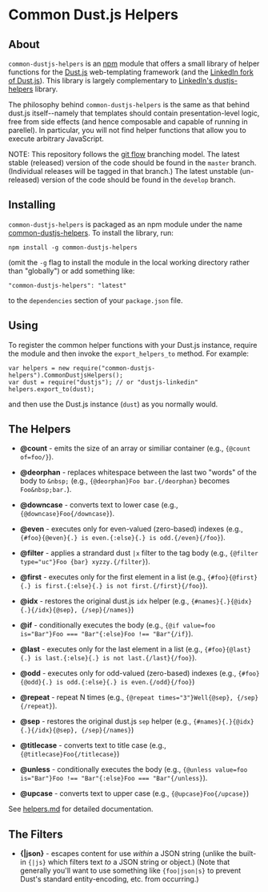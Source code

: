 # Common Dust.js Helpers

## About

`common-dustjs-helpers` is an [npm](https://npmjs.org/) module that offers a small library of helper functions for the [Dust.js](http://akdubya.github.io/dustjs/) web-templating framework (and the [LinkedIn fork of Dust.js](https://github.com/linkedin/dustjs)).  This library is largely complementary to [LinkedIn's dustjs-helpers](https://github.com/linkedin/dustjs-helpers) library.

The philosophy behind `common-dustjs-helpers` is the same as that behind dust.js itself--namely that templates should contain presentation-level logic, free from side effects (and hence composable and capable of running in parellel).  In particular, you will not find helper functions that allow you to execute arbitrary JavaScript.

NOTE: This repository follows the [git flow](https://github.com/nvie/gitflow) branching model.  The latest stable (released) version of the code should be found in the `master` branch.  (Individual releases will be tagged in that branch.) The latest unstable (un-released) version of the code should be found in the `develop` branch.  

## Installing

`common-dustjs-helpers` is packaged as an npm module under the name [common-dustjs-helpers](https://npmjs.org/package/common-dustjs-helpers).  To install the library, run:

    npm install -g common-dustjs-helpers

(omit the `-g` flag to install the module in the local working directory rather than "globally") or add something like:

    "common-dustjs-helpers": "latest"

to the `dependencies` section of your `package.json` file.

## Using

To register the common helper functions with your Dust.js instance, require the module and then invoke the `export_helpers_to` method.  For example:


    var helpers = new require("common-dustjs-helpers").CommonDustjsHelpers();
    var dust = require("dustjs"); // or "dustjs-linkedin"
    helpers.export_to(dust);

and then use the Dust.js instance (`dust`) as you normally would.

## The Helpers

 * **@count** - emits the size of an array or similiar container (e.g., `{@count of=foo/}`).
 
 * **@deorphan** - replaces whitespace between the last two "words" of the body to `&nbsp;` (e.g., `{@deorphan}Foo bar.{/deorphan}` becomes `Foo&nbsp;bar.`).
 
 * **@downcase** - converts text to lower case (e.g., `{@downcase}Foo{/downcase}`).
 
 * **@even** - executes only for even-valued (zero-based) indexes (e.g., `{#foo}{@even}{.} is even.{:else}{.} is odd.{/even}{/foo}`).

 * **@filter** - applies a strandard dust `|x` filter to the tag body (e.g., `{@filter type="uc"}Foo {bar} xyzzy.{/filter}`).

 * **@first** - executes only for the first element in a list (e.g., `{#foo}{@first}{.} is first.{:else}{.} is not first.{/first}{/foo}`).

 * **@idx** - restores the original dust.js `idx` helper (e.g., `{#names}{.}{@idx}{.}{/idx}{@sep}, {/sep}{/names}`)

 * **@if** - conditionally executes the body (e.g., `{@if value=foo is="Bar"}Foo === "Bar"{:else}Foo !== "Bar"{/if}`).

 * **@last** - executes only for the last element in a list (e.g., `{#foo}{@last}{.} is last.{:else}{.} is not last.{/last}{/foo}`).

 * **@odd** - executes only for odd-valued (zero-based) indexes (e.g., `{#foo}{@odd}{.} is odd.{:else}{.} is even.{/odd}{/foo}`)

 * **@repeat** - repeat N times (e.g., `{@repeat times="3"}Well{@sep}, {/sep}{/repeat}`).
 
 * **@sep** - restores the original dust.js `sep` helper (e.g., `{#names}{.}{@idx}{.}{/idx}{@sep}, {/sep}{/names}`)

 * **@titlecase** - converts text to title case (e.g., `{@titlecase}Foo{/titlecase}`)
 
 * **@unless** - conditionally executes the body (e.g., `{@unless value=foo is="Bar"}Foo !== "Bar"{:else}Foo === "Bar"{/unless}`).
 
 * **@upcase** - converts text to upper case (e.g., `{@upcase}Foo{/upcase}`)

See [helpers.md](https://github.com/rodw/common-dustjs-helpers/blob/master/docs/helpers.md) for detailed documentation.

## The Filters

 * **{|json}** - escapes content for use *within* a JSON string (unlike the built-in `{|js}` which filters text *to* a JSON string or object.)  (Note that generally you'll want to use something like `{foo|json|s}` to prevent Dust's standard entity-encoding, etc. from occurring.)
